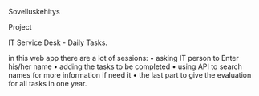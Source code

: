 Sovelluskehitys

Project

IT Service Desk - Daily Tasks.

in this web app there are a lot of sessions:
•	asking IT person to Enter his/her name
•	adding the tasks to be completed
•	using API to search names for more information if need it
•	the last part to give the evaluation for all tasks in one year.
